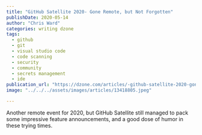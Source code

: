 ```yaml
---
title: "GitHub Satellite 2020- Gone Remote, but Not Forgotten"
publishDate: 2020-05-14
author: "Chris Ward"
categories: writing dzone
tags:
  - github
  - git
  - visual studio code
  - code scanning
  - security
  - community
  - secrets management
  - ide
publication_url: "https://dzone.com/articles/-github-satellite-2020-gone-remote-but-not-forgott"
image: "../../../assets/images/articles/13418805.jpeg"

---
```

Another remote event for 2020, but GitHub Satellite still managed to pack some impressive feature announcements, and a good dose of humor in these trying times.

